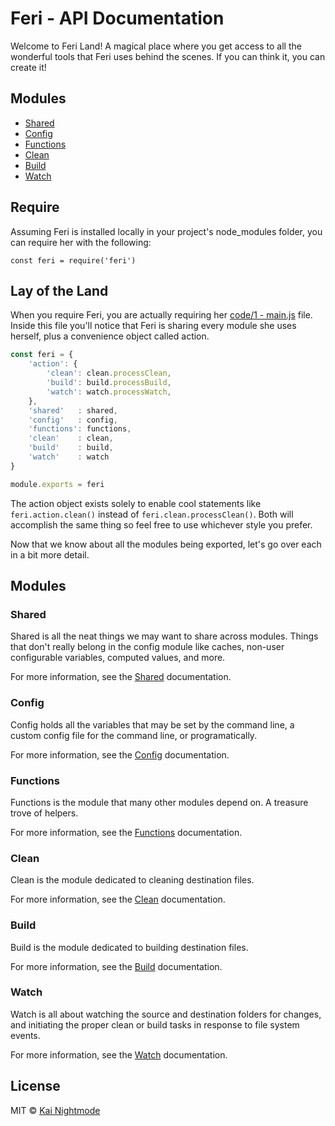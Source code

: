 # Feri - API Documentation

Welcome to Feri Land! A magical place where you get access to all the wonderful tools that Feri uses behind the scenes. If you can think it, you can create it!

## Modules

* [Shared](shared.md)
* [Config](config.md)
* [Functions](functions.md)
* [Clean](clean.md)
* [Build](build.md)
* [Watch](watch.md)

## Require

Assuming Feri is installed locally in your project's node_modules folder, you can require her with the following:

    const feri = require('feri')

## Lay of the Land

When you require Feri, you are actually requiring her [code/1 - main.js](../../code/1%20-%20main.js) file. Inside this file you'll notice that Feri is sharing every module she uses herself, plus a convenience object called action.

```js
const feri = {
    'action': {
        'clean': clean.processClean,
        'build': build.processBuild,
        'watch': watch.processWatch,
    },
    'shared'   : shared,
    'config'   : config,
    'functions': functions,
    'clean'    : clean,
    'build'    : build,
    'watch'    : watch
}

module.exports = feri
```

The action object exists solely to enable cool statements like `feri.action.clean()` instead of `feri.clean.processClean()`. Both will accomplish the same thing so feel free to use whichever style you prefer.

Now that we know about all the modules being exported, let's go over each in a bit more detail.

## Modules

### Shared

Shared is all the neat things we may want to share across modules. Things that don't really belong in the config module like caches, non-user configurable variables, computed values, and more.

For more information, see the [Shared](shared.md) documentation.

### Config

Config holds all the variables that may be set by the command line, a custom config file for the command line, or programatically.

For more information, see the [Config](config.md) documentation.

### Functions

Functions is the module that many other modules depend on. A treasure trove of helpers.

For more information, see the [Functions](functions.md) documentation.

### Clean

Clean is the module dedicated to cleaning destination files.

For more information, see the [Clean](clean.md) documentation.

### Build

Build is the module dedicated to building destination files.

For more information, see the [Build](build.md) documentation.

### Watch

Watch is all about watching the source and destination folders for changes, and initiating the proper clean or build tasks in response to file system events.

For more information, see the [Watch](watch.md) documentation.

## License

MIT © [Kai Nightmode](https://forestmist.org)